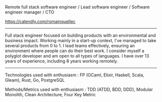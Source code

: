 Remote full stack software engineer / Lead software engineer / Software engineer manager / CTO

https://calendly.com/romainquellec

----- 

Full stack engineer focused on building products with an environmental and business impact. Working mainly in a start-up context, I've managed to take several products from 0 to 1. I lead teams effectively, ensuring an environment where people can do their best work.
I consider myself a polyglot developer and am open to all types of languages. I have over 13 years of experience, including 8 years working remotely.

-----

Technologies used with enthusiasm : FP (OCaml, Elixir, Haskell, Scala, Gleam), Rust, Go, PostgreSQL

Methods/Metrics used with enthusiasm : TDD (ATDD, BDD, DDD), Modular Monolith, Clean Architecture, Four Key Metric
